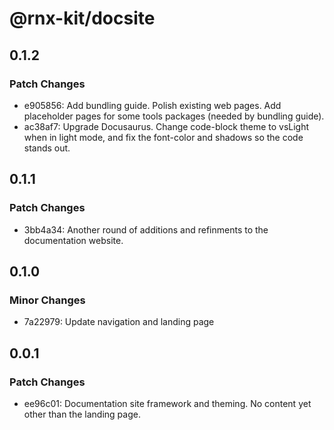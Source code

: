 # @rnx-kit/docsite

## 0.1.2

### Patch Changes

- e905856: Add bundling guide. Polish existing web pages. Add placeholder pages for some tools packages (needed by bundling guide).
- ac38af7: Upgrade Docusaurus. Change code-block theme to vsLight when in light mode, and fix the font-color and shadows so the code stands out.

## 0.1.1

### Patch Changes

- 3bb4a34: Another round of additions and refinments to the documentation website.

## 0.1.0

### Minor Changes

- 7a22979: Update navigation and landing page

## 0.0.1

### Patch Changes

- ee96c01: Documentation site framework and theming. No content yet other than the landing page.
